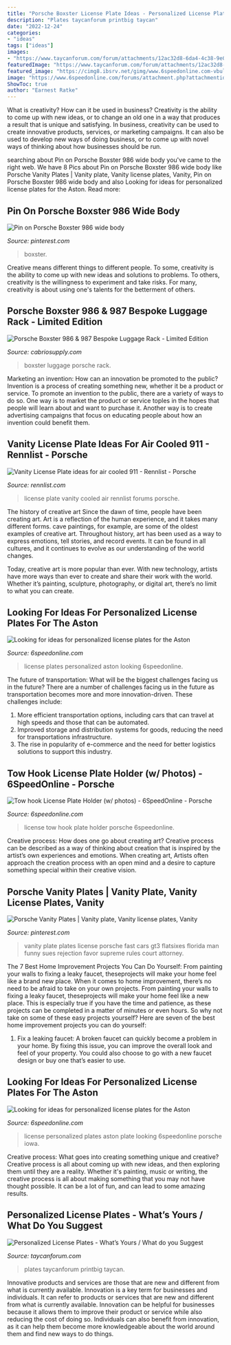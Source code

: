 ```yaml
---
title: "Porsche Boxster License Plate Ideas - Personalized License Plates"
description: "Plates taycanforum printbig taycan"
date: "2022-12-24"
categories:
- "ideas"
tags: ["ideas"]
images:
- "https://www.taycanforum.com/forum/attachments/12ac32d8-6da4-4c38-9e05-d69b5056c92b-jpeg.8459/"
featuredImage: "https://www.taycanforum.com/forum/attachments/12ac32d8-6da4-4c38-9e05-d69b5056c92b-jpeg.8459/"
featured_image: "https://cimg8.ibsrv.net/gimg/www.6speedonline.com-vbulletin/2000x1504/8b7d7789_c136_4d69_9003_f37dcd6ab19b_102398df5b354285972d1e5e9eab271ac3faab4f.jpeg"
image: "https://www.6speedonline.com/forums/attachment.php?attachmentid=496231&amp;d=1501285484"
ShowToc: true
author: "Earnest Ratke"
---
```



What is creativity? How can it be used in business?
Creativity is the ability to come up with new ideas, or to change an old one in a way that produces a result that is unique and satisfying. In business, creativity can be used to create innovative products, services, or marketing campaigns. It can also be used to develop new ways of doing business, or to come up with novel ways of thinking about how businesses should be run.

	

		
searching about Pin on Porsche Boxster 986 wide body you've came to the right web. We have 8 Pics about Pin on Porsche Boxster 986 wide body like Porsche Vanity Plates | Vanity plate, Vanity license plates, Vanity, Pin on Porsche Boxster 986 wide body and also Looking for ideas for personalized license plates for the Aston. Read more:
		
    
## Pin On Porsche Boxster 986 Wide Body

<img loading=lazy src="https://i.pinimg.com/736x/41/2b/56/412b56896dc9047b7244e977b98461f6.jpg" onerror="this.onerror=null;this.src='https://tse4.mm.bing.net/th?id=OIP.BDbS3e_LwREYj_AbR52JbwHaE6&amp;pid=15.1';" alt="Pin on Porsche Boxster 986 wide body">

_Source: pinterest.com_

>boxster. 

	

Creative means different things to different people. To some, creativity is the ability to come up with new ideas and solutions to problems. To others, creativity is the willingness to experiment and take risks. For many, creativity is about using one's talents for the betterment of others.

    
## Porsche Boxster 986 &amp; 987 Bespoke Luggage Rack - Limited Edition

<img loading=lazy src="https://www.cabriosupply.com/media/catalog/product/cache/22/thumbnail/9df78eab33525d08d6e5fb8d27136e95/d/s/dsc_0059-web.jpg" onerror="this.onerror=null;this.src='https://tse4.mm.bing.net/th?id=OIP.ZNyfu4QT4t42lbwXqs2qTwHaHa&amp;pid=15.1';" alt="Porsche Boxster 986 &amp; 987 Bespoke Luggage Rack - Limited Edition">

_Source: cabriosupply.com_

>boxster luggage porsche rack. 

	

Marketing an invention: How can an innovation be promoted to the public?
Invention is a process of creating something new, whether it be a product or service. To promote an invention to the public, there are a variety of ways to do so. One way is to market the product or service toples in the hopes that people will learn about and want to purchase it. Another way is to create advertising campaigns that focus on educating people about how an invention could benefit them.

    
## Vanity License Plate Ideas For Air Cooled 911 - Rennlist - Porsche

<img loading=lazy src="https://rennlist.com/forums/attachments/993-forum/829811d1398886459-vanity-license-plate-ideas-for-air-cooled-911-image.jpg" onerror="this.onerror=null;this.src='https://tse2.mm.bing.net/th?id=OIP.vcPjxr30J138Rjm_pFep2wHaEK&amp;pid=15.1';" alt="Vanity License Plate ideas for air cooled 911 - Rennlist - Porsche">

_Source: rennlist.com_

>license plate vanity cooled air rennlist forums porsche. 

	

The history of creative art
Since the dawn of time, people have been creating art. Art is a reflection of the human experience, and it takes many different forms. cave paintings, for example, are some of the oldest examples of creative art.
Throughout history, art has been used as a way to express emotions, tell stories, and record events. It can be found in all cultures, and it continues to evolve as our understanding of the world changes.

 Today, creative art is more popular than ever. With new technology, artists have more ways than ever to create and share their work with the world. Whether it’s painting, sculpture, photography, or digital art, there’s no limit to what you can create.

    
## Looking For Ideas For Personalized License Plates For The Aston

<img loading=lazy src="https://cimg8.ibsrv.net/gimg/www.6speedonline.com-vbulletin/2000x1504/8b7d7789_c136_4d69_9003_f37dcd6ab19b_102398df5b354285972d1e5e9eab271ac3faab4f.jpeg" onerror="this.onerror=null;this.src='https://tse3.mm.bing.net/th?id=OIP.SElBmIubgInJy7W_275U0gHaFj&amp;pid=15.1';" alt="Looking for ideas for personalized license plates for the Aston">

_Source: 6speedonline.com_

>license plates personalized aston looking 6speedonline. 

	

The future of transportation: What will be the biggest challenges facing us in the future?
There are a number of challenges facing us in the future as transportation becomes more and more innovation-driven. These challenges include: 
1) More efficient transportation options, including cars that can travel at high speeds and those that can be automated.
2) Improved storage and distribution systems for goods, reducing the need for transportations infrastructure. 
3) The rise in popularity of e-commerce and the need for better logistics solutions to support this industry.

    
## Tow Hook License Plate Holder (w/ Photos) - 6SpeedOnline - Porsche

<img loading=lazy src="https://www.6speedonline.com/forums/attachment.php?attachmentid=496231&amp;d=1501285484" onerror="this.onerror=null;this.src='https://tse2.mm.bing.net/th?id=OIP.Nr9wLTAn8Zm3R--LQm2ROwHaFi&amp;pid=15.1';" alt="Tow hook License Plate Holder (w/ photos) - 6SpeedOnline - Porsche">

_Source: 6speedonline.com_

>license tow hook plate holder porsche 6speedonline. 

	

Creative process: How does one go about creating art?
Creative process can be described as a way of thinking about creation that is inspired by the artist’s own experiences and emotions. When creating art, Artists often approach the creation process with an open mind and a desire to capture something special within their creative vision.

    
## Porsche Vanity Plates | Vanity Plate, Vanity License Plates, Vanity

<img loading=lazy src="https://i.pinimg.com/originals/be/f7/74/bef77429835ba304d7d528b4cca9b80f.jpg" onerror="this.onerror=null;this.src='https://tse4.mm.bing.net/th?id=OIP.rAw1AYMq59pLo6D7RllxowHaE9&amp;pid=15.1';" alt="Porsche Vanity Plates | Vanity plate, Vanity license plates, Vanity">

_Source: pinterest.com_

>vanity plate plates license porsche fast cars gt3 flatsixes florida man funny sues rejection favor supreme rules court attorney. 

	

The 7 Best Home Improvement Projects You Can Do Yourself: From painting your walls to fixing a leaky faucet, theseprojects will make your home feel like a brand new place.
When it comes to home improvement, there’s no need to be afraid to take on your own projects. From painting your walls to fixing a leaky faucet, theseprojects will make your home feel like a new place. This is especially true if you have the time and patience, as these projects can be completed in a matter of minutes or even hours. So why not take on some of these easy projects yourself? Here are seven of the best home improvement projects you can do yourself: 
1. Fix a leaking faucet: A broken faucet can quickly become a problem in your home. By fixing this issue, you can improve the overall look and feel of your property. You could also choose to go with a new faucet design or buy one that’s easier to use.


    
## Looking For Ideas For Personalized License Plates For The Aston

<img loading=lazy src="https://cimg5.ibsrv.net/gimg/www.6speedonline.com-vbulletin/2000x1504/2018_03_24_18_18_19_add08a797ce64a05cf1f577b7019976a34e356af.jpg" onerror="this.onerror=null;this.src='https://tse3.mm.bing.net/th?id=OIP.K0dIaByX_wRsgdLOWzKs1gHaFj&amp;pid=15.1';" alt="Looking for ideas for personalized license plates for the Aston">

_Source: 6speedonline.com_

>license personalized plates aston plate looking 6speedonline porsche iowa. 

	

Creative process: What goes into creating something unique and creative?
Creative process is all about coming up with new ideas, and then exploring them until they are a reality. Whether it's painting, music or writing, the creative process is all about making something that you may not have thought possible. It can be a lot of fun, and can lead to some amazing results.

    
## Personalized License Plates - What’s Yours / What Do You Suggest

<img loading=lazy src="https://www.taycanforum.com/forum/attachments/12ac32d8-6da4-4c38-9e05-d69b5056c92b-jpeg.8459/" onerror="this.onerror=null;this.src='https://tse2.mm.bing.net/th?id=OIP.anpc8LV5w2ie4JOhoVr6fwHaFj&amp;pid=15.1';" alt="Personalized License Plates - What’s Yours / What do you Suggest">

_Source: taycanforum.com_

>plates taycanforum printbig taycan. 

	

Innovative products and services are those that are new and different from what is currently available.
Innovation is a key term for businesses and individuals. It can refer to products or services that are new and different from what is currently available. Innovation can be helpful for businesses because it allows them to improve their product or service while also reducing the cost of doing so. Individuals can also benefit from innovation, as it can help them become more knowledgeable about the world around them and find new ways to do things.

